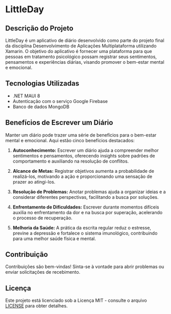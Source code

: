 # LittleDay

## Descrição do Projeto
LittleDay é um aplicativo de diário desenvolvido como parte do projeto final da disciplina Desenvolvimento de Aplicações Multiplataforma utilizando Xamarin. O objetivo do aplicativo é fornecer uma plataforma para que pessoas em tratamento psicológico possam registrar seus sentimentos, pensamentos e experiências diárias, visando promover o bem-estar mental e emocional.

## Tecnologias Utilizadas
- .NET MAUI 8
- Autenticação com o serviço Google Firebase
- Banco de dados MongoDB

## Benefícios de Escrever um Diário
Manter um diário pode trazer uma série de benefícios para o bem-estar mental e emocional. Aqui estão cinco benefícios destacados:

1. **Autoconhecimento:** Escrever um diário ajuda a compreender melhor sentimentos e pensamentos, oferecendo insights sobre padrões de comportamento e auxiliando na resolução de conflitos.

2. **Alcance de Metas:** Registrar objetivos aumenta a probabilidade de realizá-los, motivando a ação e proporcionando uma sensação de prazer ao atingi-los.

3. **Resolução de Problemas:** Anotar problemas ajuda a organizar ideias e a considerar diferentes perspectivas, facilitando a busca por soluções.

4. **Enfrentamento de Dificuldades:** Escrever durante momentos difíceis auxilia no enfrentamento da dor e na busca por superação, acelerando o processo de recuperação.

5. **Melhoria da Saúde:** A prática da escrita regular reduz o estresse, previne a depressão e fortalece o sistema imunológico, contribuindo para uma melhor saúde física e mental.

## Contribuição
Contribuições são bem-vindas! Sinta-se à vontade para abrir problemas ou enviar solicitações de recebimento.

## Licença
Este projeto está licenciado sob a Licença MIT - consulte o arquivo [LICENSE](LICENSE) para obter detalhes.
